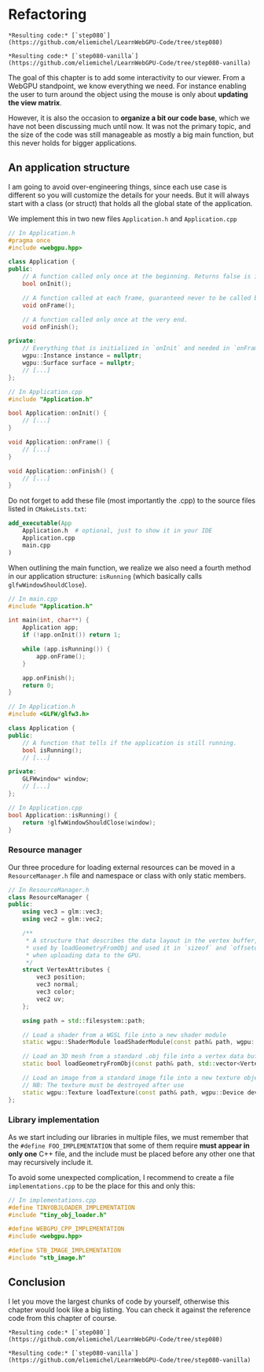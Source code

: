 Refactoring
===========

````{tab} With webgpu.hpp
*Resulting code:* [`step080`](https://github.com/eliemichel/LearnWebGPU-Code/tree/step080)
````

````{tab} Vanilla webgpu.h
*Resulting code:* [`step080-vanilla`](https://github.com/eliemichel/LearnWebGPU-Code/tree/step080-vanilla)
````

The goal of this chapter is to add some interactivity to our viewer. From a WebGPU standpoint, we know everything we need. For instance enabling the user to turn around the object using the mouse is only about **updating the view matrix**.

However, it is also the occasion to **organize a bit our code base**, which we have not been discussing much until now. It was not the primary topic, and the size of the code was still manageable as mostly a big main function, but this never holds for bigger applications.

An application structure
------------------------

I am going to avoid over-engineering things, since each use case is different so you will customize the details for your needs. But it will always start with a class (or struct) that holds all the global state of the application.

We implement this in two new files `Application.h` and `Application.cpp`

```C++
// In Application.h
#pragma once
#include <webgpu.hpp>

class Application {
public:
	// A function called only once at the beginning. Returns false is init failed.
	bool onInit();

	// A function called at each frame, guaranteed never to be called before `onInit`.
	void onFrame();

	// A function called only once at the very end.
	void onFinish();

private:
	// Everything that is initialized in `onInit` and needed in `onFrame`.
	wgpu::Instance instance = nullptr;
	wgpu::Surface surface = nullptr;
	// [...]
};
```

```C++
// In Application.cpp
#include "Application.h"

bool Application::onInit() {
	// [...]
}

void Application::onFrame() {
	// [...]
}

void Application::onFinish() {
	// [...]
}
```

Do not forget to add these file (most importantly the .cpp) to the source files listed in `CMakeLists.txt`:

```CMake
add_executable(App
	Application.h  # optional, just to show it in your IDE
	Application.cpp
	main.cpp
)
```

When outlining the main function, we realize we also need a fourth method in our application structure: `isRunning` (which basically calls `glfwWindowShouldClose`).

```C++
// In main.cpp
#include "Application.h"

int main(int, char**) {
	Application app;
	if (!app.onInit()) return 1;

	while (app.isRunning()) {
		app.onFrame();
	}

	app.onFinish();
	return 0;
}
```

```C++
// In Application.h
#include <GLFW/glfw3.h>

class Application {
public:
	// A function that tells if the application is still running.
	bool isRunning();
	// [...]

private:
	GLFWwindow* window;
	// [...]
};

// In Application.cpp
bool Application::isRunning() {
	return !glfwWindowShouldClose(window);
}
```

### Resource manager

Our three procedure for loading external resources can be moved in a `ResourceManager.h` file and namespace or class with only static members.

```C++
// In ResourceManager.h
class ResourceManager {
public:
	using vec3 = glm::vec3;
	using vec2 = glm::vec2;

	/**
	 * A structure that describes the data layout in the vertex buffer,
	 * used by loadGeometryFromObj and used it in `sizeof` and `offsetof`
	 * when uploading data to the GPU.
	 */
	struct VertexAttributes {
		vec3 position;
		vec3 normal;
		vec3 color;
		vec2 uv;
	};

	using path = std::filesystem::path;

	// Load a shader from a WGSL file into a new shader module
	static wgpu::ShaderModule loadShaderModule(const path& path, wgpu::Device device);

	// Load an 3D mesh from a standard .obj file into a vertex data buffer
	static bool loadGeometryFromObj(const path& path, std::vector<VertexAttributes>& vertexData);

	// Load an image from a standard image file into a new texture object
	// NB: The texture must be destroyed after use
	static wgpu::Texture loadTexture(const path& path, wgpu::Device device, wgpu::TextureView* pTextureView = nullptr);
};
```

### Library implementation

As we start including our libraries in multiple files, we must remember that the `#define FOO_IMPLEMENTATION` that some of them require **must appear in only one** C++ file, and the include must be placed before any other one that may recursively include it.

To avoid some unexpected complication, I recommend to create a file `implementations.cpp` to be the place for this and only this:

```C++
// In implementations.cpp
#define TINYOBJLOADER_IMPLEMENTATION
#include "tiny_obj_loader.h"

#define WEBGPU_CPP_IMPLEMENTATION
#include <webgpu.hpp>

#define STB_IMAGE_IMPLEMENTATION
#include "stb_image.h"
```

Conclusion
----------

I let you move the largest chunks of code by yourself, otherwise this chapter would look like a big listing. You can check it against the reference code from this chapter of course.

````{tab} With webgpu.hpp
*Resulting code:* [`step080`](https://github.com/eliemichel/LearnWebGPU-Code/tree/step080)
````

````{tab} Vanilla webgpu.h
*Resulting code:* [`step080-vanilla`](https://github.com/eliemichel/LearnWebGPU-Code/tree/step080-vanilla)
````
